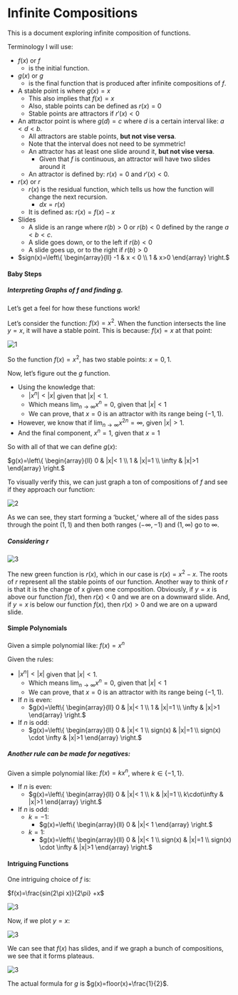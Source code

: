 # Infinite Compositions

This is a document exploring infinite composition of functions.

Terminology I will use:

- $f(x)$ or $f$
  -  is the initial function.
- $g(x)$ or $g$
  -  is the final function that is produced after infinite compositions of $f$.
- A stable point is where $g(x)=x$
  - This also implies that $f(x)=x$
  - Also, stable points can be defined as $r(x)=0$
  - Stable points are attractors if $r'(x)<0$
- An attractor point is where $g(d)=c$  where $d$ is a certain interval like: $a<d<b$.
  - All attractors are stable points, **but not vise versa**.
  - Note that the interval does not need to be symmetric!
  - An attractor has at least one slide around it, **but not vise versa**.
    - Given that $f$ is continuous, an attractor will have two slides around it
  - An attractor is defined by: $r(x)=0$ and $r'(x)<0$.
- $r(x)$ or $r$
  - $r(x)$ is the residual function, which tells us how the function will change the next recursion.
    - $dx=r(x)$
  - It is defined as: $r(x)=f(x)-x$
- Slides
  - A slide is an range where $r(b)>0$ or $r(b)<0$ defined by the range $a<b<c$.
  - A slide goes down, or to the left if $r(b)<0$ 
  - A slide goes up, or to the right if $r(b)>0$ 
- $sign(x)=\left\{
  \begin{array}{ll}
        -1 & x < 0 \\ 1 & x>0
  \end{array} 
  \right.$

#### Baby Steps

##### Interpreting Graphs of $f$ and finding $g$.

Let’s get a feel for how these functions work!

Let’s consider the function: $f(x)=x^2$. When the function intersects the line $y=x$, it will have a stable point. This is because: $f(x)=x$ at that point:

<img src="img\1.png" alt="1"  />

So the function $f(x)=x^2$, has two stable points: $x=0,1$.

Now, let’s figure out the $g$ function.

- Using the knowledge that: 
  - $|x^n|<|x|$ given that $|x|<1$. 
  - Which means $\lim_{n \to \infty} x^{n}= 0$, given that $|x|<1$ 
  - We can prove, that $x=0$ is an attractor with its range being $(-1, 1)$. 
- However, we know that if $\lim_{n \to \infty} x^{2n}= \infty$, given $|x|>1$.
- And the final component, $x^n=1$, given that $x=1$

So with all of that we can define $g(x)$:

$g(x)=\left\{
\begin{array}{ll}
      0 & |x|< 1 \\ 1 & |x|=1 \\ \infty & |x|>1
\end{array} 
\right.$

To visually verify this, we can just graph a ton of compositions of $f$ and see if they approach our function:

<img src="img\2.png" alt="2"  />

As we can see, they start forming a ‘bucket,‘ where all of the sides pass through the point $(1,1)$ and then both ranges $(-\infty,-1)$ and $(1,\infty)$ go to $\infty$. 

##### Considering $r$

![3](img\3.png)

The new green function is $r(x)$, which in our case is $r(x)=x^2-x$. The roots of $r$ represent all the stable points of our function. Another way to think of $r$ is that it is the change of x given one composition. Obviously, if $y=x$ is above our function $f(x)$, then $r(x)<0$ and we are on a downward slide. And, if $y=x$ is below our function $f(x)$, then $r(x)>0$ and we are on a upward slide.

#### Simple Polynomials

Given a simple polynomial like: $f(x)=x^n$

Given the rules:

- $|x^n|<|x|$ given that $|x|<1$. 
  - Which means $\lim_{n \to \infty} x^{n}= 0$, given that $|x|< 1$ 
  - We can prove, that $x=0$ is an attractor with its range being $(-1, 1)$. 
- If $n$ is even:
  - $g(x)=\left\{
    \begin{array}{ll}
          0 & |x|< 1 \\ 1 & |x|=1 \\ \infty & |x|>1
    \end{array} 
    \right.$
- If $n$ is odd:
  - $g(x)=\left\{
    \begin{array}{ll}
          0 & |x|< 1 \\ sign(x) & |x|=1 \\ sign(x) \cdot \infty & |x|>1
    \end{array} 
    \right.$

##### Another rule can be made for negatives:

Given a simple polynomial like: $f(x)=kx^n$, where $k∈\{-1,1\}$.

- If $n$ is even:
  - $g(x)=\left\{
    \begin{array}{ll}
          0 & |x|< 1 \\ k & |x|=1 \\ k\cdot\infty & |x|>1
    \end{array} 
    \right.$
- If $n$ is odd:
  - $k=-1$:
    - $g(x)=\left\{
      \begin{array}{ll}
            0 & |x|< 1
      \end{array} 
      \right.$
  - $k=1$:
    - $g(x)=\left\{
      \begin{array}{ll}
            0 & |x|< 1 \\ sign(x) & |x|=1 \\ sign(x) \cdot \infty & |x|>1
      \end{array} 
      \right.$

#### Intriguing Functions

One intriguing choice of $f$ is:

$f(x)=\frac{sin(2\pi x)}{2\pi} +x$

![3](img\4.png)

Now, if we plot $y=x$:

![3](img\5.png)

We can see that $f(x)$ has slides, and if we graph a bunch of compositions, we see that it forms plateaus.

![3](img\6.png)

The actual formula for $g$ is $g(x)=floor(x)+\frac{1}{2}$.